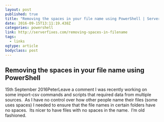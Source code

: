 ```yaml
---
layout: post
published: true
title: "Removing the spaces in your file name using PowerShell | ServerFixes"
date: 2016-09-15T13:11:19.438Z
categories: powershell
link: http://serverfixes.com/removing-spaces-in-filename
tags:
  - links
ogtype: article
bodyclass: post
---
```


## Removing the spaces in your file name using PowerShell
15th September 2016PeterLeave a comment
I was recently working on some import-csv commands and scripts that required data from multiple sources.  As I have no control over how other people name their files (some uses spaces) I needed to ensure that the file names in certain folders have no spaces.  Its nicer to have files with no spaces in the name.  I’m old fashioned.
